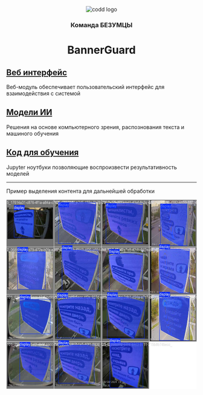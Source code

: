 <p align="center">
    <img alt="codd logo" src="https://i.ibb.co/swcsyj1/114403-middle-1.png">
</p>

<h3 align="center">
    Команда БЕЗУМЦЫ
</h3>
<h1 align="center">
    BannerGuard
</h1> 

## [Веб интерфейс](https://github.com/ItsHimReally/BannerGuard/tree/main/web)

Веб-модуль обеспечивает пользовательский интерфейс для взаимодействия с системой

## [Модели ИИ](https://github.com/ItsHimReally/BannerGuard/tree/main/models)
Решения на основе компьютерного зрения, распознования текста и машиного обучения

## [Код для обучения](https://github.com/ItsHimReally/BannerGuard/tree/main/notebooks)
Jupyter ноутбуки позволяющие воспроизвести результативность моделей

---------------------------------------
Пример выделения контента для дальнейшей обработки
<p align="center">
    <img height=500 alt="demo segment" src="https://github.com/ItsHimReally/BannerGuard/blob/main/notebooks/example_segment.jpg">
</p>
